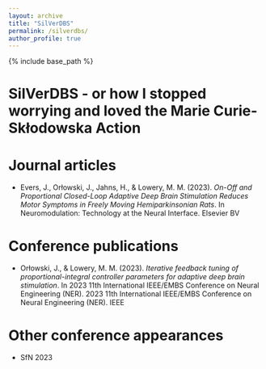 ```yaml
---
layout: archive
title: "SilVerDBS"
permalink: /silverdbs/
author_profile: true
---
```


{% include base_path %}

SilVerDBS - or how I stopped worrying and loved the Marie Curie-Skłodowska Action
=====


Journal articles
=====
* Evers, J., Orłowski, J., Jahns, H., & Lowery, M. M. (2023). *On-Off and Proportional Closed-Loop Adaptive Deep Brain Stimulation Reduces Motor Symptoms in Freely Moving Hemiparkinsonian Rats*. In Neuromodulation: Technology at the Neural Interface. Elsevier BV

Conference publications
=====
* Orłowski, J., & Lowery, M. M. (2023). *Iterative feedback tuning of proportional-integral controller parameters for adaptive deep brain stimulation*. In 2023 11th International IEEE/EMBS Conference on Neural Engineering (NER). 2023 11th International IEEE/EMBS Conference on Neural Engineering (NER). IEEE

Other conference appearances
====
* SfN 2023
